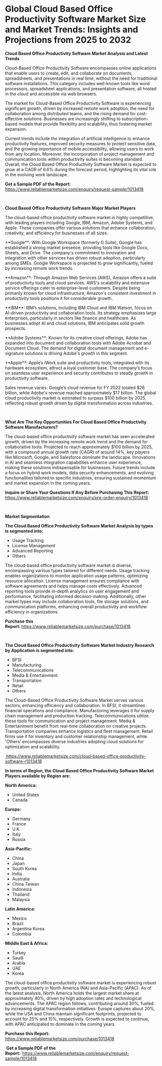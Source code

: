 <p><h1>Global Cloud Based Office Productivity Software Market Size and Market Trends: Insights and Projections from 2025 to 2032</h1></p><p><strong>Cloud Based Office Productivity Software Market Analysis and Latest Trends</strong></p>
<p><p>Cloud-Based Office Productivity Software encompasses online applications that enable users to create, edit, and collaborate on documents, spreadsheets, and presentations in real time, without the need for traditional software installations. This category includes well-known tools like word processors, spreadsheet applications, and presentation software, all hosted in the cloud and accessible via web browsers.</p><p>The market for Cloud-Based Office Productivity Software is experiencing significant growth, driven by increased remote work adoption, the need for collaboration among distributed teams, and the rising demand for cost-effective solutions. Businesses are increasingly shifting to subscription-based models that provide flexibility and scalability, thus fostering market expansion.</p><p>Current trends include the integration of artificial intelligence to enhance productivity features, improved security measures to protect sensitive data, and the growing importance of mobile accessibility, allowing users to work from any location. Moreover, the incorporation of project management and communication tools within productivity suites is becoming standard. Overall, the Cloud Based Office Productivity Software Market is expected to grow at a CAGR of 6.6% during the forecast period, highlighting its vital role in the evolving work landscape.</p></p>
<p><strong>Get a Sample PDF of the Report:&nbsp;</strong> <a href="https://www.reliablemarketsize.com/enquiry/request-sample/1013418?utm_campaign=1991&utm_medium=2&utm_source=Github&utm_content=ia&utm_term=17042025&utm_id=cloud-based-office-productivity-software">https://www.reliablemarketsize.com/enquiry/request-sample/1013418</a></p>
<p>&nbsp;</p>
<p><strong>Cloud Based Office Productivity Software Major Market Players</strong></p>
<p><p>The cloud-based office productivity software market is highly competitive, with leading players including Google, IBM, Amazon, Adobe Systems, and Apple. These companies offer various solutions that enhance collaboration, creativity, and efficiency for businesses of all sizes.</p><p>**Google**: With Google Workspace (formerly G Suite), Google has established a strong market presence, providing tools like Google Docs, Sheets, and Drive. The company's commitment to innovation and integration with other services has driven robust adoption, particularly among SMEs. Google Workspace is projected to grow significantly, fueled by increasing remote work trends.</p><p>**Amazon**: Through Amazon Web Services (AWS), Amazon offers a suite of productivity tools and cloud services. AWS's scalability and extensive service offerings cater to enterprise-level customers. Despite being primarily known for cloud infrastructure, Amazon's consistent investment in productivity tools positions it for considerable growth.</p><p>**IBM**: IBM’s solutions, including IBM Cloud and IBM Watson, focus on AI-driven productivity and collaboration tools. Its strategy emphasizes large enterprises, particularly in sectors like finance and healthcare. As businesses adopt AI and cloud solutions, IBM anticipates solid growth prospects.</p><p>**Adobe Systems**: Known for its creative cloud offerings, Adobe has expanded into document and collaboration tools with Adobe Acrobat and Document Cloud. The demand for digital document management and e-signature solutions is driving Adobe's growth in this segment.</p><p>**Apple**: Apple’s iWork suite and productivity tools, integrated with its hardware ecosystem, attract a loyal customer base. The company’s focus on seamless user experience and security contributes to steady growth in productivity software.</p><p>Sales revenue varies: Google’s cloud revenue for FY 2022 totaled $26 billion, while Adobe's revenue reached approximately $17 billion. The global cloud productivity market is estimated to surpass $100 billion by 2025, reflecting robust growth driven by digital transformation across industries.</p></p>
<p>&nbsp;</p>
<p><strong>What Are The Key Opportunities For Cloud Based Office Productivity Software Manufacturers?</strong></p>
<p><p>The cloud-based office productivity software market has seen accelerated growth, driven by the increasing remote work trend and the demand for collaborative tools. Projected to reach approximately $100 billion by 2025, with a compound annual growth rate (CAGR) of around 14%, key players like Microsoft, Google, and Salesforce dominate the landscape. Innovations in AI and seamless integration capabilities enhance user experience, making these solutions indispensable for businesses. Future trends include a focus on hybrid work models, data security enhancements, and evolving functionalities tailored to specific industries, ensuring sustained momentum and market expansion in the coming years.</p></p>
<p><strong>Inquire or Share Your Questions If Any Before Purchasing This Report:</strong> <a href="https://www.reliablemarketsize.com/enquiry/pre-order-enquiry/1013418?utm_campaign=1991&utm_medium=2&utm_source=Github&utm_content=ia&utm_term=17042025&utm_id=cloud-based-office-productivity-software">https://www.reliablemarketsize.com/enquiry/pre-order-enquiry/1013418</a></p>
<p>&nbsp;</p>
<p><strong>Market Segmentation</strong></p>
<p><strong>The Cloud Based Office Productivity Software Market Analysis by types is segmented into:</strong></p>
<p><ul><li>Usage Tracking</li><li>License Management</li><li>Advanced Reporting</li><li>Others</li></ul></p>
<p><p>The cloud-based office productivity software market is diverse, encompassing various types tailored for different needs. Usage tracking enables organizations to monitor application usage patterns, optimizing resource allocation. License management ensures compliance with software agreements and helps manage costs effectively. Advanced reporting tools provide in-depth analytics on user engagement and performance, facilitating informed decision-making. Additionally, other market types may include collaboration tools, file storage solutions, and communication platforms, enhancing overall productivity and workflow efficiency in organizations.</p></p>
<p><strong>Purchase this Report:&nbsp;</strong><a href="https://www.reliablemarketsize.com/purchase/1013418?utm_campaign=1991&utm_medium=2&utm_source=Github&utm_content=ia&utm_term=17042025&utm_id=cloud-based-office-productivity-software">https://www.reliablemarketsize.com/purchase/1013418</a></p>
<p>&nbsp;</p>
<p><strong>The Cloud Based Office Productivity Software Market Industry Research by Application is segmented into:</strong></p>
<p><ul><li>BFSI</li><li>Manufacturing</li><li>Telecommunications</li><li>Media & Entertainment</li><li>Transportation</li><li>Retail</li><li>Others</li></ul></p>
<p><p>The Cloud-Based Office Productivity Software Market serves various sectors, enhancing efficiency and collaboration. In BFSI, it streamlines financial operations and compliance. Manufacturing leverages it for supply chain management and production tracking. Telecommunications utilize these tools for communication and project management. Media & Entertainment benefit from real-time collaboration on creative projects. Transportation companies enhance logistics and fleet management. Retail firms use it for inventory and customer relationship management, while 'Others' encompasses diverse industries adopting cloud solutions for optimization and scalability.</p></p>
<p><a href="https://www.reliablemarketsize.com/cloud-based-office-productivity-software-r1013418?utm_campaign=1991&utm_medium=2&utm_source=Github&utm_content=ia&utm_term=17042025&utm_id=cloud-based-office-productivity-software">&nbsp;https://www.reliablemarketsize.com/cloud-based-office-productivity-software-r1013418</a></p>
<p><strong>In terms of Region, the Cloud Based Office Productivity Software Market Players available by Region are:</strong></p>
<p>
    <p> <strong> North America: </strong>
        <ul>
            <li>United States</li>
            <li>Canada</li>
        </ul>
        </p> 
    <p> <strong> Europe: </strong>
        <ul>
            <li>Germany</li>
            <li>France</li>
            <li>U.K.</li>
            <li>Italy</li>
            <li>Russia</li>
        </ul>
        </p> 
    <p> <strong> Asia-Pacific: </strong>
        <ul>
            <li>China</li>
            <li>Japan</li>
            <li>South Korea</li>
            <li>India</li>
            <li>Australia</li>
            <li>China Taiwan</li>
            <li>Indonesia</li>
            <li>Thailand</li>
            <li>Malaysia</li>
        </ul>
        </p> 
    <p> <strong> Latin America: </strong>
        <ul>
            <li>Mexico</li>
            <li>Brazil</li>
            <li>Argentina Korea</li>
            <li>Colombia</li>
        </ul>
        </p> 
    <p> <strong> Middle East & Africa: </strong>
        <ul>
            <li>Turkey</li>
            <li>Saudi</li>
            <li>Arabia</li>
            <li>UAE</li>
            <li>Korea</li>
        </ul>
    </p>
    </p>
<p><p>The cloud-based office productivity software market is experiencing robust growth, particularly in North America (NA) and Asia-Pacific (APAC). As of the latest analysis, North America holds the largest market share at approximately 40%, driven by high adoption rates and technological advancements. The APAC region follows, contributing around 30%, fueled by increasing digital transformation initiatives. Europe captures about 20%, while the USA and China maintain significant footprints, projected to account for 25% and 15%, respectively. Growth is expected to continue, with APAC anticipated to dominate in the coming years.</p></p>
<p><strong>Purchase this Report: </strong><a href="https://www.reliablemarketsize.com/purchase/1013418?utm_campaign=1991&utm_medium=2&utm_source=Github&utm_content=ia&utm_term=17042025&utm_id=cloud-based-office-productivity-software">https://www.reliablemarketsize.com/purchase/1013418</a></p>
<p>&nbsp;<strong>Get a Sample PDF of the Report:&nbsp;&nbsp;</strong><a href="https://www.reliablemarketsize.com/enquiry/request-sample/1013418?utm_campaign=1991&utm_medium=2&utm_source=Github&utm_content=ia&utm_term=17042025&utm_id=cloud-based-office-productivity-software">https://www.reliablemarketsize.com/enquiry/request-sample/1013418</a></p>
<p><strong></strong></p>
<p><p></p><p></p><p></p></p>